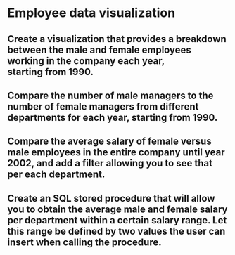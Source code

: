 # Employee data visualization
## Create a visualization that provides a breakdown between the male and female employees working in the company each year, starting from 1990.
## Compare the number of male managers to the number of female managers from different departments for each year, starting from 1990.
## Compare the average salary of female versus male employees in the entire company until year 2002, and add a filter allowing you to see that per each department.
## Create an SQL stored procedure that will allow you to obtain the average male and female salary per department within a certain salary range. Let this range be defined by two values the user can insert when calling the procedure.

